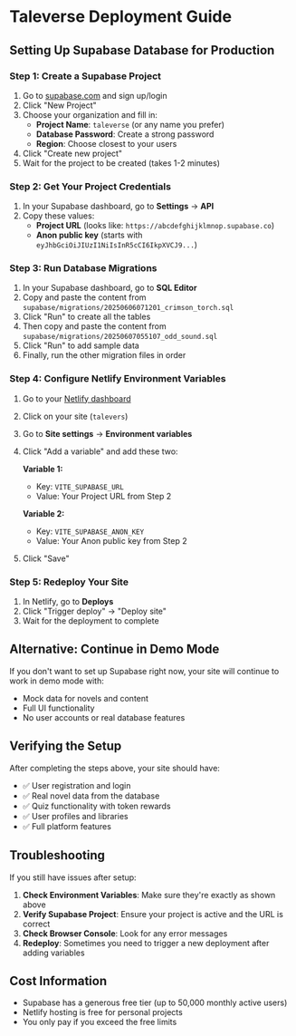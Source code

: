 # Taleverse Deployment Guide

## Setting Up Supabase Database for Production

### Step 1: Create a Supabase Project

1. Go to [supabase.com](https://supabase.com) and sign up/login
2. Click "New Project"
3. Choose your organization and fill in:
   - **Project Name**: `taleverse` (or any name you prefer)
   - **Database Password**: Create a strong password
   - **Region**: Choose closest to your users
4. Click "Create new project"
5. Wait for the project to be created (takes 1-2 minutes)

### Step 2: Get Your Project Credentials

1. In your Supabase dashboard, go to **Settings** → **API**
2. Copy these values:
   - **Project URL** (looks like: `https://abcdefghijklmnop.supabase.co`)
   - **Anon public key** (starts with `eyJhbGciOiJIUzI1NiIsInR5cCI6IkpXVCJ9...`)

### Step 3: Run Database Migrations

1. In your Supabase dashboard, go to **SQL Editor**
2. Copy and paste the content from `supabase/migrations/20250606071201_crimson_torch.sql`
3. Click "Run" to create all the tables
4. Then copy and paste the content from `supabase/migrations/20250607055107_odd_sound.sql`
5. Click "Run" to add sample data
6. Finally, run the other migration files in order

### Step 4: Configure Netlify Environment Variables

1. Go to your [Netlify dashboard](https://app.netlify.com)
2. Click on your site (`talevers`)
3. Go to **Site settings** → **Environment variables**
4. Click "Add a variable" and add these two:

   **Variable 1:**
   - Key: `VITE_SUPABASE_URL`
   - Value: Your Project URL from Step 2

   **Variable 2:**
   - Key: `VITE_SUPABASE_ANON_KEY`
   - Value: Your Anon public key from Step 2

5. Click "Save"

### Step 5: Redeploy Your Site

1. In Netlify, go to **Deploys**
2. Click "Trigger deploy" → "Deploy site"
3. Wait for the deployment to complete

## Alternative: Continue in Demo Mode

If you don't want to set up Supabase right now, your site will continue to work in demo mode with:
- Mock data for novels and content
- Full UI functionality
- No user accounts or real database features

## Verifying the Setup

After completing the steps above, your site should have:
- ✅ User registration and login
- ✅ Real novel data from the database
- ✅ Quiz functionality with token rewards
- ✅ User profiles and libraries
- ✅ Full platform features

## Troubleshooting

If you still have issues after setup:

1. **Check Environment Variables**: Make sure they're exactly as shown above
2. **Verify Supabase Project**: Ensure your project is active and the URL is correct
3. **Check Browser Console**: Look for any error messages
4. **Redeploy**: Sometimes you need to trigger a new deployment after adding variables

## Cost Information

- Supabase has a generous free tier (up to 50,000 monthly active users)
- Netlify hosting is free for personal projects
- You only pay if you exceed the free limits